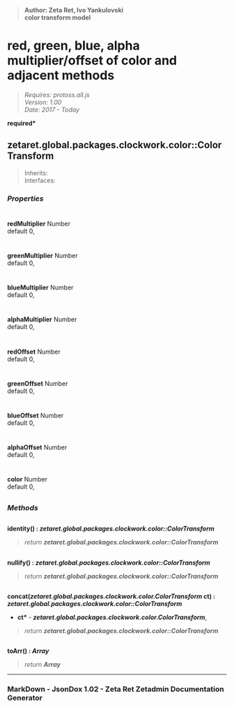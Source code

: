 > __Author: Zeta Ret, Ivo Yankulovski__  
> __color transform model__  
# red, green, blue, alpha multiplier/offset of color and adjacent methods  
> *Requires: protoss.all.js*  
> *Version: 1.00*  
> *Date: 2017 - Today*  

__required*__

## zetaret.global.packages.clockwork.color::ColorTransform  
> Inherits:   
> Interfaces:   

### *Properties*  

#
__redMultiplier__ Number  
default 0,   

#
__greenMultiplier__ Number  
default 0,   

#
__blueMultiplier__ Number  
default 0,   

#
__alphaMultiplier__ Number  
default 0,   

#
__redOffset__ Number  
default 0,   

#
__greenOffset__ Number  
default 0,   

#
__blueOffset__ Number  
default 0,   

#
__alphaOffset__ Number  
default 0,   

#
__color__ Number  
default 0,   


##
### *Methods*  

##
__identity() : *zetaret.global.packages.clockwork.color::ColorTransform*__  
  
> *return __zetaret.global.packages.clockwork.color::ColorTransform__*  

##
__nullify() : *zetaret.global.packages.clockwork.color::ColorTransform*__  
  
> *return __zetaret.global.packages.clockwork.color::ColorTransform__*  

##
__concat(*zetaret.global.packages.clockwork.color.ColorTransform* ct) : *zetaret.global.packages.clockwork.color::ColorTransform*__  
  
- __ct*__ - __*zetaret.global.packages.clockwork.color.ColorTransform*__,   
> *return __zetaret.global.packages.clockwork.color::ColorTransform__*  

##
__toArr() : *Array*__  
  
> *return __Array__*  

---
### MarkDown - JsonDox 1.02 - Zeta Ret Zetadmin Documentation Generator
